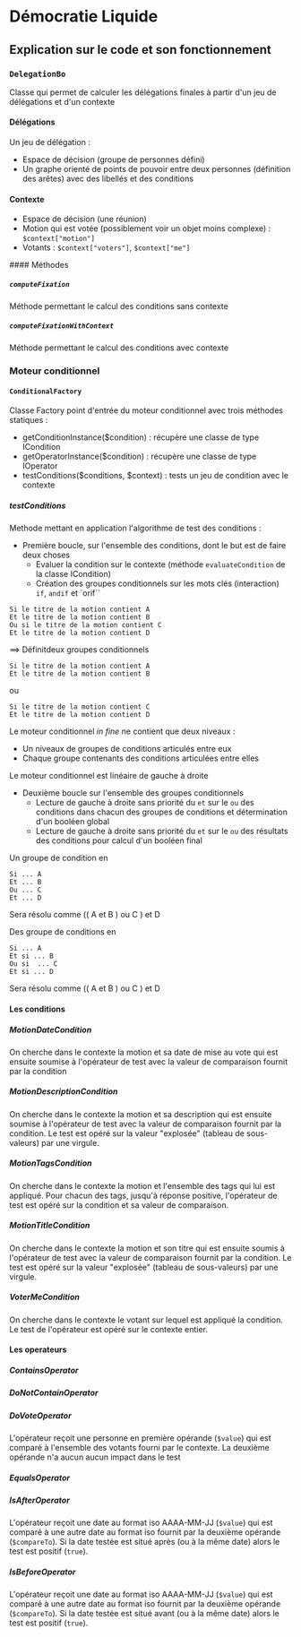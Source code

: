 # Démocratie Liquide

## Explication sur le code et son fonctionnement

### `DelegationBo`

Classe qui permet de calculer les délégations finales à partir d'un jeu de délégations et d'un contexte

#### Délégations

Un jeu de délégation : 

- Espace de décision (groupe de personnes défini)
- Un graphe orienté de points de pouvoir entre deux personnes (définition des arêtes) avec des libellés et des conditions

#### Contexte

- Espace de décision (une réunion)
- Motion qui est votée (possiblement voir un objet moins complexe) : `$context["motion"]`
- Votants : `$context["voters"]`, `$context["me"]`

#### Méthodes 

##### `computeFixation`

Méthode permettant le calcul des conditions sans contexte

##### `computeFixationWithContext`

Méthode permettant le calcul des conditions avec contexte

### Moteur conditionnel

#### `ConditionalFactory`

Classe Factory point d'entrée du moteur conditionnel avec trois méthodes statiques : 

- getConditionInstance($condition) : récupère une classe de type ICondition
- getOperatorInstance($condition) : récupère une classe de type IOperator
- testConditions($conditions, $context) : tests un jeu de condition avec le contexte

##### testConditions

Methode mettant en application l'algorithme de test des conditions :

- Première boucle, sur l'ensemble des conditions, dont le but est de faire deux choses 
    - Evaluer la condition sur le contexte (méthode `evaluateCondition` de la classe ICondition)
    - Création des groupes conditionnels sur les mots clés (interaction) `if`, `andif` et `orif``

```
Si le titre de la motion contient A
Et le titre de la motion contient B
Ou si le titre de la motion contient C
Et le titre de la motion contient D
```
==> Définitdeux groupes conditionnels

```
Si le titre de la motion contient A
Et le titre de la motion contient B
```
ou
```
Si le titre de la motion contient C
Et le titre de la motion contient D
```

Le moteur conditionnel *in fine* ne contient que deux niveaux : 

- Un niveaux de groupes de conditions articulés entre eux
- Chaque groupe contenants des conditions articulées entre elles

Le moteur conditionnel est linéaire de gauche à droite

- Deuxième boucle sur l'ensemble des groupes conditionnels 
    - Lecture de gauche à droite sans priorité du `et` sur le `ou` des conditions dans chacun des groupes de conditions et détermination d'un booléen global
    - Lecture de gauche à droite sans priorité du `et` sur le `ou` des résultats des conditions pour calcul d'un booléen final

Un groupe de condition en 

```
Si ... A
Et ... B
Ou ... C
Et ... D
```

Sera résolu comme (( A et B ) ou C ) et D

Des groupe de conditions en 

```
Si ... A
Et si ... B
Ou si  ... C
Et si ... D
```

Sera résolu comme (( A et B ) ou C ) et D

#### Les conditions 

##### MotionDateCondition

On cherche dans le contexte la motion et sa date de mise au vote qui est ensuite soumise à l'opérateur de test avec la valeur de comparaison fournit par la condition

##### MotionDescriptionCondition

On cherche dans le contexte la motion et sa description qui est ensuite soumise à l'opérateur de test avec la valeur de comparaison fournit par la condition.
Le test est opéré sur la valeur "explosée" (tableau de sous-valeurs) par une virgule.

##### MotionTagsCondition

On cherche dans le contexte la motion et l'ensemble des tags qui lui est appliqué. Pour chacun des tags, jusqu'à réponse positive, l'opérateur de test est opéré sur la condition et sa valeur de comparaison.

##### MotionTitleCondition

On cherche dans le contexte la motion et son titre qui est ensuite soumis à l'opérateur de test avec la valeur de comparaison fournit par la condition.
Le test est opéré sur la valeur "explosée" (tableau de sous-valeurs) par une virgule.

##### VoterMeCondition

On cherche dans le contexte le votant sur lequel est appliqué la condition. Le test de l'opérateur est opéré sur le contexte entier.

#### Les operateurs

##### ContainsOperator

##### DoNotContainOperator

##### DoVoteOperator

L'opérateur reçoit une personne en première opérande (`$value`) qui est comparé à l'ensemble des votants fourni par le contexte. La deuxième opérande n'a aucun aucun impact dans le test

##### EqualsOperator

##### IsAfterOperator

L'opérateur reçoit une date au format iso AAAA-MM-JJ (`$value`) qui est comparé à une autre date au format iso fournit par la deuxième opérande (`$compareTo`). Si la date testée est situé après (ou à la même date) alors le test est positif (`true`).

##### IsBeforeOperator

L'opérateur reçoit une date au format iso AAAA-MM-JJ (`$value`) qui est comparé à une autre date au format iso fournit par la deuxième opérande (`$compareTo`). Si la date testée est situé avant (ou à la même date) alors le test est positif (`true`).
